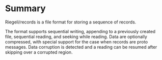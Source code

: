 # Summary

Riegeli/records is a file format for storing a sequence of records.

The format supports sequential writing, appending to a previously created file,
sequential reading, and seeking while reading. Data are optionally compressed,
with special support for the case when records are proto messages. Data
corruption is detected and a reading can be resumed after skipping over a
corrupted region.
